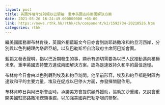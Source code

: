 ```yaml
---
layout: post
title: 英國外相今分別晤以巴領袖　重申英國支持兩國解決方案
date: 2021-05-26 16:24:49.000000000 +08:00
link: https://news.rthk.hk/rthk/ch/component/k2/1592734-20210526.htm
categories: rthk
---
```


繼美國國務卿布林肯後，英國外相藍韜文今日亦會到訪耶路撒冷和約旦河西岸，分別與以色列總理內塔尼亞胡，以及巴勒斯坦自治政府主席阿巴斯會面。

藍韜文發表聲明，指以巴近期發生的事，顯示有迫切需要為以巴人民推動邁向積極未來，重申英國支持雙方達成兩國解決方案，認為是達致持久和平的最佳途徑。

布林肯今日會由以色列轉到埃及和約旦訪問，他早前形容，埃及和約旦都是對區內達致和平的主要力量，埃及在促成以巴停火方面，亦發揮關鍵作用。

布林肯昨日與阿巴斯會面時，承諾美方會提供額外援助，協助加沙重建，又說會重開美國駐耶路撒冷總領事館，以加強美國與巴勒斯坦的聯繫。
